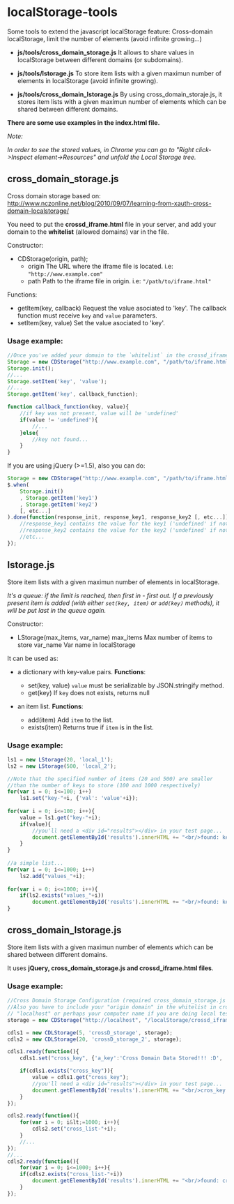 localStorage-tools
==================

Some tools to extend the javascript localStorage feature: Cross-domain localStorage, limit the number of elements (avoid infinite growing...)

* **js/tools/cross_domain_storage.js**
  It allows to share values in localStorage between different domains (or subdomains).
  
* **js/tools/lstorage.js**
  To store item lists with a given maximun number of elements in localStorage (avoid infinite growing).
  
* **js/tools/cross_domain_lstorage.js**
  By using cross_domain_storaje.js, it stores item lists with a given maximun number of elements which can be shared between different domains.

**There are some use examples in the index.html file.**

*Note:*

*In order to see the stored values, in Chrome you can go to "Right click->Inspect element->Resources" and unfold the Local Storage tree.*


cross_domain_storage.js
-----------------------

Cross domain storage based on: http://www.nczonline.net/blog/2010/09/07/learning-from-xauth-cross-domain-localstorage/

You need to put the **crossd_iframe.html** file in your server, and add your domain to the **whitelist** (allowed domains) var in the file.

Constructor:
* CDStorage(origin, path);
    * origin The URL where the iframe file is located. i.e: `"http://www.example.com"`
    * path Path to the iframe file in origin. i.e: `"/path/to/iframe.html"`
 
Functions:
* getItem(key, callback)
  Request the value asociated to 'key'.
  The callback function must receive `key` and `value` parameters.
* setItem(key, value)
  Set the value asociated to 'key'.

### Usage example: 
  
```javascript
//Once you've added your domain to the `whitelist` in the crossd_iframe.html:
Storage = new CDStorage("http://www.example.com", "/path/to/iframe.html");
Storage.init();
//...
Storage.setItem('key', 'value');
//...
Storage.getItem('key', callback_function);

function callback_function(key, value){
    //if key was not present, value will be 'undefined'
	if(value != 'undefined'){
        //...
    }else{
        //key not found...
    }
}
```
     
If you are using jQuery (>=1.5), also you can do:

```javascript
Storage = new CDStorage("http://www.example.com", "/path/to/iframe.html");
$.when(
    Storage.init()
    , Storage.getItem('key1')
    , Storage.getItem('key2')
    [, etc...]
).done(function(response_init, response_key1, response_key2 [, etc...]){
    //response_key1 contains the value for the key1 ('undefined' if not found)
    //response_key2 contains the value for the key2 ('undefined' if not found)
    //etc...
});
```

lstorage.js
-----------

Store item lists with a given maximun number of elements in localStorage.

*It's a queue: if the limit is reached, then first in - first out.*
*If a previously present item is added (with either `set(key, item)` or `add(key)` methods), it will be put last in the queue again.*

Constructor:
* LStorage(max_items, var_name)
  max_items Max number of items to store
  var_name Var name in localStorage

It can be used as:
* a dictionary with key-value pairs. **Functions**: 
    * set(key, value)
      `value` must be serializable by JSON.stringify method.
    * get(key)
       If `key` does not exists, returns null
       
* an item list. **Functions**:
    * add(item)
      Add `item` to the list.
    * exists(item)
      Returns true if `item` is in the list.
      
### Usage example:

```javascript
ls1 = new LStorage(20, 'local_1');
ls2 = new LStorage(500, 'local_2');

//Note that the specified number of items (20 and 500) are smaller 
//than the number of keys to store (100 and 1000 respectively)
for(var i = 0; i<=100; i++)
    ls1.set("key-"+i, {'val': 'value'+i});
			    
for(var i = 0; i<=100; i++){
    value = ls1.get("key-"+i);
    if(value){
        //you'll need a <div id="results"></div> in your test page...
        document.getElementById('results').innerHTML += "<br/>found: key-"+i+", value: "+JSON.stringify(value);
    }
}
			
//a simple list...
for(var i = 0; i<=1000; i++)
    ls2.add("values_"+i);
			    
for(var i = 0; i<=1000; i++){
    if(ls2.exists("values_"+i))
        document.getElementById('results').innerHTML += "<br/>found: key-"+i;
}
```

cross_domain_lstorage.js
------------------------

Store item lists with a given maximun number of elements which can be shared between different domains.

It uses **jQuery, cross_domain_storage.js and crossd_iframe.html files**.

### Usage example:

```javascript
//Cross Domain Storage Configuration (required cross_domain_storage.js and crossd_iframe.html files).
//Also you have to include your "origin domain" in the whitelist in crossd_iframe.html (in this case would be
// "localhost" or perhaps your computer name if you are doing local testing...):
storage = new CDStorage("http://localhost", "/localStorage/crossd_iframe.html");

cdls1 = new CDLStorage(5, 'crossD_storage', storage);
cdls2 = new CDLStorage(20, 'crossD_storage_2', storage);

cdls1.ready(function(){
    cdls1.set("cross_key", {'a_key':'Cross Domain Data Stored!!! :D', 'another_key':'yea'});

    if(cdls1.exists("cross_key")){
        value = cdls1.get("cross_key");
        //you'll need a <div id="results"></div> in your test page...
        document.getElementById('results').innerHTML += "<br/>cros_key: " + JSON.stringify(value);
    }
});

cdls2.ready(function(){
    for(var i = 0; i&lt;=1000; i++){
        cdls2.set("cross_list-"+i);
    }
    //...
});
//...
cdls2.ready(function(){
    for(var i = 0; i<=1000; i++){
	if(cdls2.exists("cross_list-"+i))
	    document.getElementById('results').innerHTML += "<br/>found: cross_list-"+i;
    }
});
```

